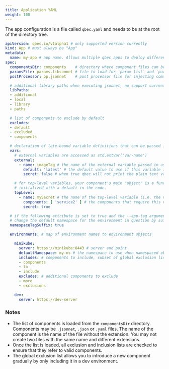 ```yaml
---
title: Application YAML
weight: 100
---
```


The app configuration is a file called `qbec.yaml` and needs to be at the root of the directory tree.

```yaml
apiVersion: qbec.io/v1alpha1 # only supported version currently
kind: App # must always be "App"
metadata:
  name: my-app # app name. Allows multiple qbec apps to deploy different objects to the same namespace without GC collisions
spec:
  componentsDir: components    # directory where component files can be found. Not recursive. default: components
  paramsFile: params.libsonnet # file to load for `param list` and `param diff` commands. Not otherwise used.
  postProcessor: pp.jsonnet    # post processor file for injecting common metadata

  # additional library paths when executing jsonnet, no support currently for `http` URLs.
  libPaths: 
  - additional
  - local
  - library
  - paths

  # list of components to exclude by default
  excludes: 
  - default
  - excluded
  - components

  # declaration of late-bound variable definitions that can be passed in on the command line using the --vm:* options. 
  vars: 
    # external variables are accessed as std.extVar('var-name')
    external:
      - name: imageTag # the name of the external variable passed in using --vm:ext-str and related options
        default: 'latest' # the default value to use if this variable is not specified on the command line. Can be an arbitrary object.
        secret: false # when true qbec will not print the plain text value in any debug message

    # for top-level variables, your component's main "object" is a function that accepts a value, typically 
    # initialized with a default in the code.
    topLevel:
      - name: mySecret # the name of the top-level variable (i.e. the name of the function parameter of your component's function)
        components: [ 'service2' ] # the components that require this variable. Must be specified.
        secret: true

  # if the following attribute is set to true and the --app-tag argument is set on the command line, qbec will automatically
  # change the default namespace for the environment in question by suffixing it with <hyphen><tag-value> (e.g. 'myns-tag')
  namespaceTagSuffix: true

  environments: # map of environment names to environment objects

    minikube:
      server: https://minikube:8443 # server end point
      defaultNamespace: my-ns # the namespace to use when namespaced object does not define it.
      includes: # components to include, subset of global exclusion list
      - components
      - to
      - include
      excludes: # additional components to exclude
      - more
      - exclusions

    dev:
      server: https://dev-server
```

### Notes

* The list of components is loaded from the `componentsDir` directory. Components may be `.jsonnet`, `.json` or `.yaml`
  files. The name of the component is the name of the file without the extension. You may not create two files with the
  same name and different extensions.
* Once the list is loaded, all exclusion and inclusion lists are checked to ensure that they refer to valid components.
* The global exclusion list allows you to introduce a new component gradually by only including it in a dev environment.
